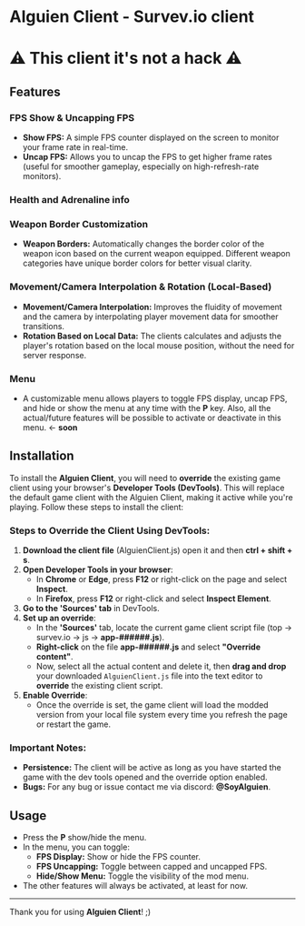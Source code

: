 # Alguien Client - Survev.io client

# ⚠ This client it's not a hack ⚠

## Features

### FPS Show & Uncapping FPS
- **Show FPS:** A simple FPS counter displayed on the screen to monitor your frame rate in real-time.
- **Uncap FPS:** Allows you to uncap the FPS to get higher frame rates (useful for smoother gameplay, especially on high-refresh-rate monitors).

### Health and Adrenaline info

### Weapon Border Customization
- **Weapon Borders:** Automatically changes the border color of the weapon icon based on the current weapon equipped. Different weapon categories have unique border colors for better visual clarity.

### Movement/Camera Interpolation & Rotation (Local-Based)
- **Movement/Camera Interpolation:** Improves the fluidity of movement and the camera by interpolating player movement data for smoother transitions.
- **Rotation Based on Local Data:** The clients calculates and adjusts the player's rotation based on the local mouse position, without the need for server response.

### Menu
- A customizable menu allows players to toggle FPS display, uncap FPS, and hide or show the menu at any time with the **P** key. Also, all the actual/future features will be possible to activate or deactivate in this menu. <- **soon**

## Installation

To install the **Alguien Client**, you will need to **override** the existing game client using your browser's **Developer Tools (DevTools)**. This will replace the default game client with the Alguien Client, making it active while you're playing. Follow these steps to install the client:

### Steps to Override the Client Using DevTools:

1. **Download the client file** (AlguienClient.js) open it and then **ctrl + shift + s**.
2. **Open Developer Tools in your browser**:
   - In **Chrome** or **Edge**, press **F12** or right-click on the page and select **Inspect**.
   - In **Firefox**, press **F12** or right-click and select **Inspect Element**.
3. **Go to the 'Sources' tab** in DevTools.
4. **Set up an override**:
   - In the **'Sources'** tab, locate the current game client script file (top -> survev.io -> js -> **app-######.js**).
   - **Right-click** on the file **app-######.js** and select **"Override content"**.
   - Now, select all the actual content and delete it, then **drag and drop** your downloaded `AlguienClient.js` file into the text editor to **override** the existing client script.
5. **Enable Override**:
   - Once the override is set, the game client will load the modded version from your local file system every time you refresh the page or restart the game.
     
### Important Notes:
- **Persistence:** The client will be active as long as you have started the game with the dev tools opened and the override option enabled.
- **Bugs:** For any bug or issue contact me via discord: **@SoyAlguien**.

## Usage

- Press the **P** show/hide the menu.
- In the menu, you can toggle:
  - **FPS Display:** Show or hide the FPS counter.
  - **FPS Uncapping:** Toggle between capped and uncapped FPS.
  - **Hide/Show Menu:** Toggle the visibility of the mod menu.
- The other features will always be activated, at least for now.

---

Thank you for using **Alguien Client**! ;)
